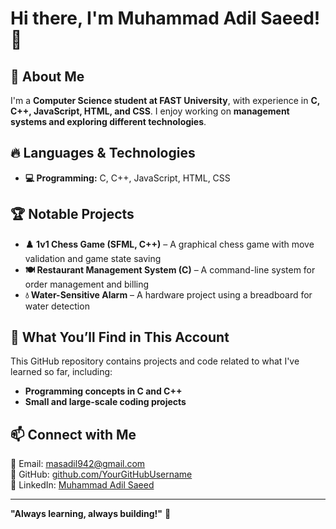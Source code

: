 # Hi there, I'm Muhammad Adil Saeed! 👋  

## 🚀 About Me  
I'm a **Computer Science student at FAST University**, with experience in **C, C++, JavaScript, HTML, and CSS**. I enjoy working on **management systems and exploring different technologies**.  

## 🔥 Languages & Technologies  
- **💻 Programming:** C, C++, JavaScript, HTML, CSS  

## 🏆 Notable Projects  
- **♟️ 1v1 Chess Game (SFML, C++)** – A graphical chess game with move validation and game state saving  
- **🍽️ Restaurant Management System (C)** – A command-line system for order management and billing  
- **💧 Water-Sensitive Alarm** – A hardware project using a breadboard for water detection  

## 📂 What You’ll Find in This Account  
This GitHub repository contains projects and code related to what I've learned so far, including:  
- **Programming concepts in C and C++**  
- **Small and large-scale coding projects**  

## 📫 Connect with Me  
📧 Email: [masadil942@gmail.com](mailto:masadil942@gmail.com)  
🔗 GitHub: [github.com/YourGitHubUsername](https://github.com/YourGitHubUsername)  
🔗 LinkedIn: [Muhammad Adil Saeed](https://www.linkedin.com/in/muhammad-adil-saeed-904698292)  

---

**"Always learning, always building!"** 🚀

